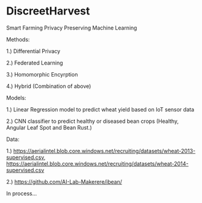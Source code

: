 # DiscreetHarvest
Smart Farming Privacy Preserving Machine Learning 

Methods: 

1.) Differential Privacy 

2.) Federated Learning

3.) Homomorphic Encyrption 

4.) Hybrid (Combination of above) 


Models: 

1.) Linear Regression model to predict wheat yield based on IoT sensor data

2.) CNN classifier to predict healthy or diseased bean crops (Healthy, Angular Leaf Spot and Bean Rust.)


Data: 

1.) https://aerialintel.blob.core.windows.net/recruiting/datasets/wheat-2013-supervised.csv, https://aerialintel.blob.core.windows.net/recruiting/datasets/wheat-2014-supervised.csv

2.)  https://github.com/AI-Lab-Makerere/ibean/



In process... 
